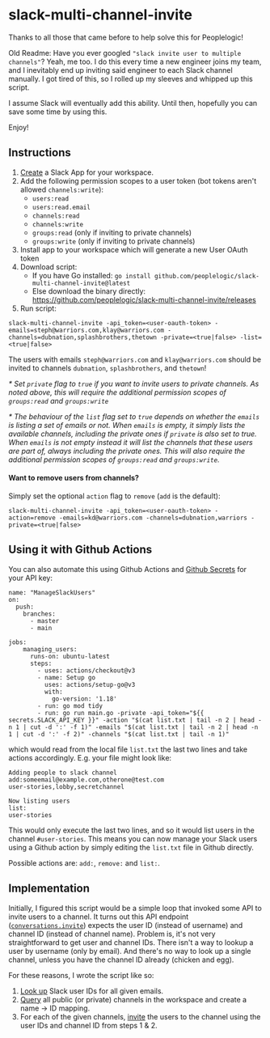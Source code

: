 # slack-multi-channel-invite
Thanks to all those that came before to help solve this for Peoplelogic!

Old Readme:
Have you ever googled `"slack invite user to multiple channels"`?  Yeah, me too.  I do this every time a new engineer joins my team, and I inevitably end up inviting said engineer to each Slack channel manually.  I got tired of this, so I rolled up my sleeves and whipped up this script.

I assume Slack will eventually add this ability.  Until then, hopefully you can save some time by using this.

Enjoy!

## Instructions
1. [Create](https://api.slack.com/apps) a Slack App for your workspace.
2. Add the following permission scopes to a user token (bot tokens aren't allowed `channels:write`):
    - `users:read`
    - `users:read.email`
    - `channels:read`
    - `channels:write`
    - `groups:read` (only if inviting to private channels)
    - `groups:write` (only if inviting to private channels)
3. Install app to your workspace which will generate a new User OAuth token
4. Download script:
    - If you have Go installed: `go install github.com/peoplelogic/slack-multi-channel-invite@latest`
    - Else download the binary directly: https://github.com/peoplelogic/slack-multi-channel-invite/releases
5. Run script:

`slack-multi-channel-invite -api_token=<user-oauth-token> -emails=steph@warriors.com,klay@warriors.com -channels=dubnation,splashbrothers,thetown -private=<true|false> -list=<true|false>`

The users with emails `steph@warriors.com` and `klay@warriors.com` should be invited to channels `dubnation`, `splashbrothers`, and `thetown`!

_* Set `private` flag to `true` if you want to invite users to private channels.  As noted above, this will require the additional permission scopes of `groups:read` and `groups:write`_

_* The behaviour of the `list` flag set to `true` depends on whether the `emails` is listing a set of emails or not. When `emails` is empty, it simply lists the available channels, including the private ones if `private` is also set to true. When `emails` is not empty instead it will list the channels that these users are part of, always including the private ones. This will also require the additional permission scopes of `groups:read` and `groups:write`._

#### Want to remove users from channels?
Simply set the optional `action` flag to `remove` (`add` is the default):

`slack-multi-channel-invite -api_token=<user-oauth-token> -action=remove -emails=kd@warriors.com -channels=dubnation,warriors -private=<true|false>`

## Using it with Github Actions

You can also automate this using Github Actions and [Github Secrets](https://docs.github.com/en/actions/security-guides/encrypted-secrets) for your API key:
```
name: "ManageSlackUsers"
on:
  push:
    branches:
      - master
      - main

jobs:
    managing_users:
      runs-on: ubuntu-latest
      steps:
        - uses: actions/checkout@v3
        - name: Setup go
          uses: actions/setup-go@v3
          with:
            go-version: '1.18'
        - run: go mod tidy
        - run: go run main.go -private -api_token="${{ secrets.SLACK_API_KEY }}" -action "$(cat list.txt | tail -n 2 | head -n 1 | cut -d ':' -f 1)" -emails "$(cat list.txt | tail -n 2 | head -n 1 | cut -d ':' -f 2)" -channels "$(cat list.txt | tail -n 1)"
```
which would read from the local file `list.txt` the last two lines and take actions accordingly. E.g. your file might look like:
```
Adding people to slack channel 
add:someemail@example.com,otherone@test.com
user-stories,lobby,secretchannel

Now listing users
list:
user-stories
```
This would only execute the last two lines, and so it would list users in the channel `#user-stories`.
This means you can now manage your Slack users using a Github action by simply editing the `list.txt` file in Github directly.

Possible actions are: `add:`, `remove:` and `list:`.

## Implementation
Initially, I figured this script would be a simple loop that invoked some API to invite users to a channel.  It turns out this API endpoint ([`conversations.invite`](https://api.slack.com/methods/conversations.invite)) expects the user ID (instead of username) and channel ID (instead of channel name).  Problem is, it's not very straightforward to get user and channel IDs. There isn't a way to lookup a user by username (only by email).  And there's no way to look up a single channel, unless you have the channel ID already (chicken and egg).

For these reasons, I wrote the script like so:
1. [Look up](https://api.slack.com/methods/users.lookupByEmail) Slack user IDs for all given emails.
2. [Query](https://api.slack.com/methods/conversations.list) all public (or private) channels in the workspace and create a name -> ID mapping.
3. For each of the given channels, [invite](https://api.slack.com/methods/conversations.invite) the users to the channel using the user IDs and channel ID from steps 1 & 2.
